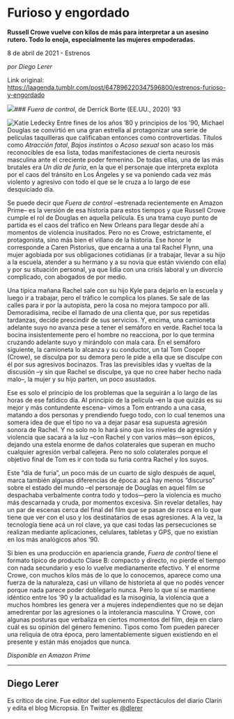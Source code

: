 # Furioso y engordado

**Russell Crowe vuelve con kilos de más para interpretar a un asesino rutero. Todo lo enoja, especialmente las mujeres empoderadas.**

8 de abril de 2021 - Estrenos

_por Diego Lerer_

Link original: https://laagenda.tumblr.com/post/647896220347596800/estrenos-furioso-y-engordado

![](https://64.media.tumblr.com/a370e5f87f89fb2dd74b01db69af129b/d9bad06998cbf540-ad/s500x750/1f390b3dabc1a9cc8fdc7550cfcaa5a5472ae9d0.jpg)### *Fuera de control*, de Derrick Borte (EE.UU., 2020) ‘93

![Katie Ledecky](https://64.media.tumblr.com/83658ea5c07a3ffe08f34e2844ca99b3/d9bad06998cbf540-51/s400x600/40b1db9c26dcf2e157985ce1228630e5fd4a59dc.jpg)
Entre fines de los años ’80 y principios de los ’90, Michael Douglas se convirtió en una gran estrella al protagonizar una serie de películas taquilleras que calificaban entonces como controvertidas. Títulos como *Atracción fatal*, *Bajos instintos* o *Acoso sexual* son acaso los más reconocibles de esa lista, todas manifestaciones de cierta neurosis masculina ante el creciente poder femenino. De todas ellas, una de las más brutales era *Un día de furia*, en la que el personaje que interpreta explota por el caos del tránsito en Los Ángeles y se va poniendo cada vez más violento y agresivo con todo el que se le cruza a lo largo de ese desquiciado día.

Se puede decir que *Fuera de control* –estrenada recientemente en Amazon Prime– es la versión de esa historia para estos tiempos y que Russell Crowe cumple el rol de Douglas en aquella película. Es una trama cuyo punto de partida es el caos del tráfico en New Orleans para llegar desde ahí a momentos de violencia inusitados. Pero no es Crowe, estrictamente, el protagonista, sino más bien el villano de la historia. Ese honor le corresponde a Caren Pistorius, que encarna a una tal Rachel Flynn, una mujer agobiada por sus obligaciones cotidianas (ir a trabajar, llevar a su hijo a la escuela, atender a su hermano y a su novia que están viviendo con ella) y por su situación personal, ya que lidia con una crisis laboral y un divorcio complicado, con abogados de por medio.

Una típica mañana Rachel sale con su hijo Kyle para dejarlo en la escuela y luego ir a trabajar, pero el tráfico le complica los planes. Se sale de las calles para ir por la autopista, pero la cosa no mejora tampoco por allí. Demoradísima, recibe el llamado de una clienta que, por sus repetidas tardanzas, decide prescindir de sus servicios. Y, encima, una camioneta adelante suyo no avanza pese a tener el semáforo en verde. Rachel toca la bocina insistentemente pero el hombre no reacciona, por lo que termina cruzando adelante suyo y mirándolo con mala cara. En el semáforo siguiente, la camioneta lo alcanza y su conductor, un tal Tom Cooper (Crowe), se disculpa por su demora pero le pide a ella que se disculpe con él por sus agresivos bocinazos. Tras las previsibles idas y vueltas de la discusión –y sin que Rachel se disculpe, ya que no cree haber hecho nada malo–, la mujer y su hijo parten, un poco asustados.

Ese es solo el principio de los problemas que la seguirán a lo largo de las horas de ese fatídico día. Al principio de la película –en la que quizás es su mejor y más contundente escena– vimos a Tom entrando a una casa, matando a dos personas y prendiendo fuego todo, con lo cual tenemos una somera idea de que el tipo no va a dejar pasar esa supuesta agresión sonora de Rachel. Y no solo no lo hará sino que los niveles de agresión y violencia que sacará a la luz –con Rachel y con varios más—son épicos, dejando una estela enorme de daños colaterales que superan en mucho cualquier agresión verbal callejera. Pero no solo colaterales porque el objetivo final de Tom es ir con toda su furia contra Rachel y los suyos.

Este “día de furia”, un poco más de un cuarto de siglo después de aquel, marca también algunas diferencias de época: acá hay menos “discurso” sobre el estado del mundo –el personaje de Douglas en aquel film se despachaba verbalmente contra todo y todos—pero la violencia es mucho más descarnada y cruda, por momentos excesiva. Sin revelar detalles, hay un par de escenas cerca del final del film que se pasan de rosca en lo que tiene que ver con el uso y los destinatarios de esas agresiones. A la vez, la tecnología tiene acá un rol clave, ya que casi todas las persecuciones se realizan mediante aplicaciones, celulares, tabletas y GPS, que no existían en los más analógicos años ‘90.

Si bien es una producción en apariencia grande, *Fuera de control* tiene el formato típico de producto Clase B: compacto y directo, no pierde el tiempo con nada secundario y eso lo vuelve medianamente efectivo. Y el enorme Crowe, con muchos kilos más de lo que lo conocemos, aparece como una fuerza de la naturaleza, casi un villano de historieta al que no podés vencer porque nada parece poder doblegarlo nunca. Pero lo que sí se mantiene idéntico entre los ’90 y la actualidad es la misoginia, la violencia que a muchos hombres les genera ver a mujeres independientes que no se dejan amedrentar por las agresiones o la intolerancia masculina. Y Crowe, con algunas posturas que verbaliza en ciertos momentos del film, deja en claro cuál es su opinión del género femenino. Tipos como Tom pueden parecer una reliquia de otra época, pero lamentablemente siguen existiendo en el presente y están más enojados que nunca.

*Disponible en Amazon Prime*

  




---

Diego Lerer
-----------

 Es crítico de cine. Fue editor del suplemento Espectáculos del diario Clarín y edita el blog Micropsia. En Twitter es [@dlerer](https://twitter.com/dlerer) 

